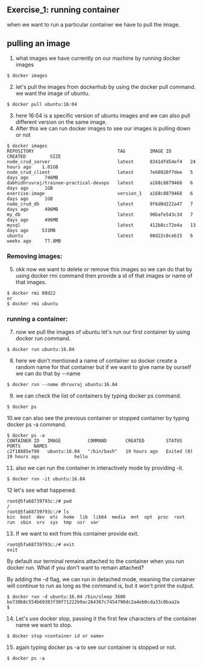 ## Exercise_1: running container
when we want to run a particular container we have to pull the image.
## pulling an image 

1. what images we have currently on our machine by running docker images
```
$ docker images
```

2. let's pull the images from dockerhub by using the docker pull command. we want the image of ubuntu.
```
$ docker pull ubuntu:16:04
```
3. here 16:04 is a specific version of ubuntu images and we can also pull different version on the same image.
4. After this we can run docker images to see our images is pulling down or not 
```
$ docker images
REPOSITORY                               TAG         IMAGE ID       CREATED         SIZE
node_crud_server                         latest      8341dfd54ef4   24 hours ago    1.01GB
node_crud_client                         latest      7e60920f7dee   5 days ago      746MB
dabhidhruvraj/trainee-practical-devops   latest      a168c8879468   6 days ago      1GB
exercise-image                           version_1   a168c8879468   6 days ago      1GB
node_crud_db                             latest      9f6d0d222a47   7 days ago      496MB
my_db                                    latest      90bafe543c3d   7 days ago      496MB
mysql                                    latest      412b8cc72e4a   13 days ago     531MB
ubuntu                                   latest      08d22c0ceb15   6 weeks ago     77.8MB
```
### Removing images:
5. okk now we want to delete or remove this images so we can do that by using docker rmi command then provide a id of that images or name of that images.
```
$ docker rmi 08d22
or
$ docker rmi ubuntu
```
### running a container:
7. now we pull the images of ubuntu let's run our first container by using docker run command.
```
$ docker run ubuntu:16.04
```
8. here we don't mentioned a name of container so docker create a random name for that container but if we want to give name by ourself we can do that by --name
```
$ docker run --name dhruvraj ubuntu:16.04
```
9. we can check the list of containers by typing docker ps command.
```
$ docker ps
```
10.we can also see the previous container or stopped container by typing docker ps -a command.
```
$ docker ps -a
CONTAINER ID   IMAGE          COMMAND       CREATED        STATUS                    PORTS     NAMES
c2f18885e798   ubuntu:16.04   "/bin/bash"   19 hours ago   Exited (0) 19 hours ago             hello
```
11. also we can run the container in interactively mode by providing -it.
```
$ docker run -it ubuntu:16.04
```
12 let's see what happened.
```
root@5fa68739793c:/# pwd
/
root@5fa68739793c:/# ls
bin  boot  dev  etc  home  lib  lib64  media  mnt  opt  proc  root  run  sbin  srv  sys  tmp  usr  var
```
13. If we want to exit from this container provide exit.
```
root@5fa68739793c:/# exit
exit
```
By default our terminal remains attached to the container when you run docker run. What if you don't want to remain attached?

By adding the -d flag, we can run in detached mode, meaning the container will continue to run as long as the command is, but it won't print the output.
```
$ docker run -d ubuntu:16.04 /bin/sleep 3600
be730b8c554b69383f30f71222b9ac264367c7454790dc2a4eb0cda33c0baa2a
$
```
14. Let's use docker stop, passing it the first few characters of the container name we want to stop.
```
$ docker stop <container id or name>
```
15. again typing docker ps -a to see our container is stopped or not.
```
$ docker ps -a
```



